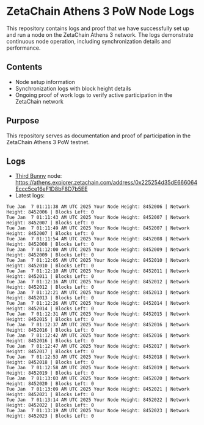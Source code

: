# ZetaChain Athens 3 PoW Node Logs
This repository contains logs and proof that we have successfully set up and run a node on the ZetaChain Athens 3 network. The logs demonstrate continuous node operation, including synchronization details and performance.

## Contents
- Node setup information
- Synchronization logs with block height details
- Ongoing proof of work logs to verify active participation in the ZetaChain network

## Purpose
This repository serves as documentation and proof of participation in the ZetaChain Athens 3 PoW testnet.

## Logs

- [Third Bunny](https://thirdbunny.xyz/) node: https://athens.explorer.zetachain.com/address/0x225254d35dE666064Eccc5ce16eF1D8bF8D7b5EE
- Latest logs:
```
Tue Jan  7 01:11:38 AM UTC 2025 Your Node Height: 8452006 | Network Height: 8452006 | Blocks Left: 0
Tue Jan  7 01:11:43 AM UTC 2025 Your Node Height: 8452007 | Network Height: 8452007 | Blocks Left: 0
Tue Jan  7 01:11:49 AM UTC 2025 Your Node Height: 8452007 | Network Height: 8452007 | Blocks Left: 0
Tue Jan  7 01:11:54 AM UTC 2025 Your Node Height: 8452008 | Network Height: 8452008 | Blocks Left: 0
Tue Jan  7 01:12:00 AM UTC 2025 Your Node Height: 8452009 | Network Height: 8452009 | Blocks Left: 0
Tue Jan  7 01:12:05 AM UTC 2025 Your Node Height: 8452010 | Network Height: 8452010 | Blocks Left: 0
Tue Jan  7 01:12:10 AM UTC 2025 Your Node Height: 8452011 | Network Height: 8452011 | Blocks Left: 0
Tue Jan  7 01:12:16 AM UTC 2025 Your Node Height: 8452012 | Network Height: 8452012 | Blocks Left: 0
Tue Jan  7 01:12:21 AM UTC 2025 Your Node Height: 8452013 | Network Height: 8452013 | Blocks Left: 0
Tue Jan  7 01:12:26 AM UTC 2025 Your Node Height: 8452014 | Network Height: 8452014 | Blocks Left: 0
Tue Jan  7 01:12:31 AM UTC 2025 Your Node Height: 8452015 | Network Height: 8452015 | Blocks Left: 0
Tue Jan  7 01:12:37 AM UTC 2025 Your Node Height: 8452016 | Network Height: 8452016 | Blocks Left: 0
Tue Jan  7 01:12:42 AM UTC 2025 Your Node Height: 8452016 | Network Height: 8452016 | Blocks Left: 0
Tue Jan  7 01:12:47 AM UTC 2025 Your Node Height: 8452017 | Network Height: 8452017 | Blocks Left: 0
Tue Jan  7 01:12:53 AM UTC 2025 Your Node Height: 8452018 | Network Height: 8452018 | Blocks Left: 0
Tue Jan  7 01:12:58 AM UTC 2025 Your Node Height: 8452019 | Network Height: 8452019 | Blocks Left: 0
Tue Jan  7 01:13:03 AM UTC 2025 Your Node Height: 8452020 | Network Height: 8452020 | Blocks Left: 0
Tue Jan  7 01:13:09 AM UTC 2025 Your Node Height: 8452021 | Network Height: 8452021 | Blocks Left: 0
Tue Jan  7 01:13:14 AM UTC 2025 Your Node Height: 8452022 | Network Height: 8452022 | Blocks Left: 0
Tue Jan  7 01:13:19 AM UTC 2025 Your Node Height: 8452023 | Network Height: 8452023 | Blocks Left: 0
```
